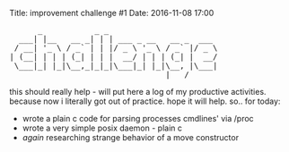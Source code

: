 Title: improvement challenge #1
Date: 2016-11-08 17:00

<pre>
      _           _ _                       
  ___| |__   __ _| | | ___ _ __   __ _  ___ 
 / __| '_ \ / _` | | |/ _ \ '_ \ / _` |/ _ \
| (__| | | | (_| | | |  __/ | | | (_| |  __/
 \___|_| |_|\__,_|_|_|\___|_| |_|\__, |\___|
                                 |___/      
</pre>
this should really help - will put here a log of my productive activities.
 because now i literally got out of practice. hope it will help.
 so.. for today:

- wrote a plain c code for parsing processes cmdlines' via /proc
- wrote a very simple posix daemon - plain c
- _again_ researching strange behavior of a move constructor

